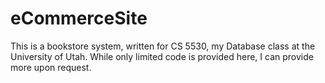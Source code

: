 eCommerceSite
=============

This is a bookstore system, written for CS 5530, my Database class at the University of Utah. While only limited code is provided here, I can provide more upon request.
